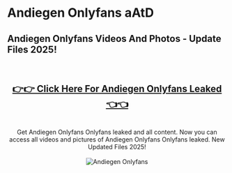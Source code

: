 # Andiegen Onlyfans aAtD

<h2>Andiegen Onlyfans Videos And Photos - Update Files 2025!</h2>
<br>
<div align="center">
<h2><a href="https://213.232.235.80/live/video.php?q=andiegen-onlyfans" rel="nofollow">👉👉 Click Here For Andiegen Onlyfans Leaked 👈👈</a></h2>

<br>
Get Andiegen Onlyfans Onlyfans leaked and all content. Now you can access all videos and pictures of Andiegen Onlyfans Onlyfans leaked. New Updated Files 2025!
<br>
<br>
<a href="https://213.232.235.80/live/video.php?q=andiegen-onlyfans" rel="nofollow" data-target="animated-image.originalLink"><img src="https://i.imgur.com/dJHk4Zq.gif" alt="Andiegen Onlyfans" style="max-width: 100%; display: inline-block;" data-target="animated-image.originalImage"></a>
</div>
<br>